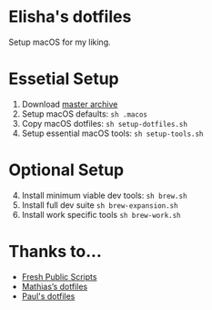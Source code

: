 # Elisha's dotfiles

Setup macOS for my liking.

# Essetial Setup

1. Download [master archive](https://github.com/elishaterada/dotfiles/archive/master.zip)
2. Setup macOS defaults: `sh .macos`
2. Copy macOS dotfiles: `sh setup-dotfiles.sh`
3. Setup essential macOS tools: `sh setup-tools.sh`

# Optional Setup

4. Install minimum viable dev tools: `sh brew.sh`
5. Install full dev suite `sh brew-expansion.sh`
6. Install work specific tools `sh brew-work.sh`

# Thanks to...
* [Fresh Public Scripts](https://bitbucket.org/freshconsulting/fresh-public-scripts)
* [Mathias’s dotfiles](https://github.com/mathiasbynens/dotfiles)
* [Paul's dotfiles](https://github.com/paulirish/dotfiles)
